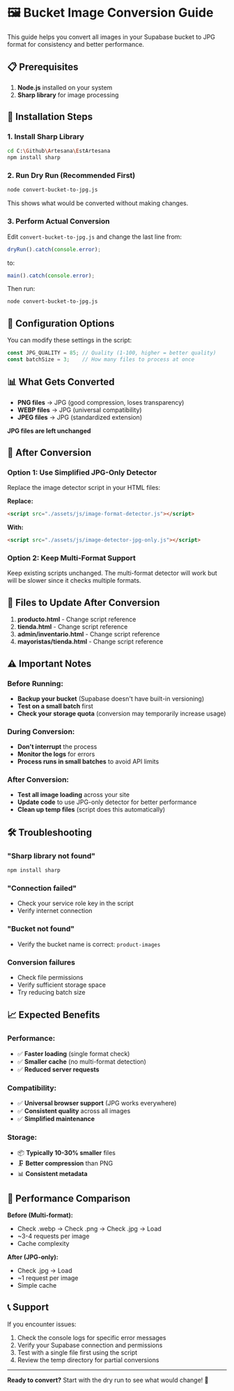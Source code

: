# 🖼️ Bucket Image Conversion Guide

This guide helps you convert all images in your Supabase bucket to JPG format for consistency and better performance.

## 📋 Prerequisites

1. **Node.js** installed on your system
2. **Sharp library** for image processing

## 🚀 Installation Steps

### 1. Install Sharp Library
```bash
cd C:\Github\Artesana\EstArtesana
npm install sharp
```

### 2. Run Dry Run (Recommended First)
```bash
node convert-bucket-to-jpg.js
```
This shows what would be converted without making changes.

### 3. Perform Actual Conversion
Edit `convert-bucket-to-jpg.js` and change the last line from:
```javascript
dryRun().catch(console.error);
```
to:
```javascript
main().catch(console.error);
```

Then run:
```bash
node convert-bucket-to-jpg.js
```

## 🔧 Configuration Options

You can modify these settings in the script:

```javascript
const JPG_QUALITY = 85; // Quality (1-100, higher = better quality)
const batchSize = 3;    // How many files to process at once
```

## 📊 What Gets Converted

- **PNG files** → JPG (good compression, loses transparency)
- **WEBP files** → JPG (universal compatibility)
- **JPEG files** → JPG (standardized extension)

**JPG files are left unchanged**

## 🎯 After Conversion

### Option 1: Use Simplified JPG-Only Detector
Replace the image detector script in your HTML files:

**Replace:**
```html
<script src="./assets/js/image-format-detector.js"></script>
```

**With:**
```html
<script src="./assets/js/image-detector-jpg-only.js"></script>
```

### Option 2: Keep Multi-Format Support
Keep existing scripts unchanged. The multi-format detector will work but will be slower since it checks multiple formats.

## 📁 Files to Update After Conversion

1. **producto.html** - Change script reference
2. **tienda.html** - Change script reference
3. **admin/inventario.html** - Change script reference
4. **mayoristas/tienda.html** - Change script reference

## ⚠️ Important Notes

### Before Running:
- **Backup your bucket** (Supabase doesn't have built-in versioning)
- **Test on a small batch** first
- **Check your storage quota** (conversion may temporarily increase usage)

### During Conversion:
- **Don't interrupt** the process
- **Monitor the logs** for errors
- **Process runs in small batches** to avoid API limits

### After Conversion:
- **Test all image loading** across your site
- **Update code** to use JPG-only detector for better performance
- **Clean up temp files** (script does this automatically)

## 🛠️ Troubleshooting

### "Sharp library not found"
```bash
npm install sharp
```

### "Connection failed"
- Check your service role key in the script
- Verify internet connection

### "Bucket not found"
- Verify the bucket name is correct: `product-images`

### Conversion failures
- Check file permissions
- Verify sufficient storage space
- Try reducing batch size

## 📈 Expected Benefits

### Performance:
- ✅ **Faster loading** (single format check)
- ✅ **Smaller cache** (no multi-format detection)
- ✅ **Reduced server requests**

### Compatibility:
- ✅ **Universal browser support** (JPG works everywhere)
- ✅ **Consistent quality** across all images
- ✅ **Simplified maintenance**

### Storage:
- 📦 **Typically 10-30% smaller** files
- 🗜️ **Better compression** than PNG
- 📊 **Consistent metadata**

## 🎯 Performance Comparison

**Before (Multi-format):**
- Check .webp → Check .png → Check .jpg → Load
- ~3-4 requests per image
- Cache complexity

**After (JPG-only):**
- Check .jpg → Load
- ~1 request per image
- Simple cache

## 📞 Support

If you encounter issues:
1. Check the console logs for specific error messages
2. Verify your Supabase connection and permissions
3. Test with a single file first using the script
4. Review the temp directory for partial conversions

---

**Ready to convert?** Start with the dry run to see what would change! 🚀